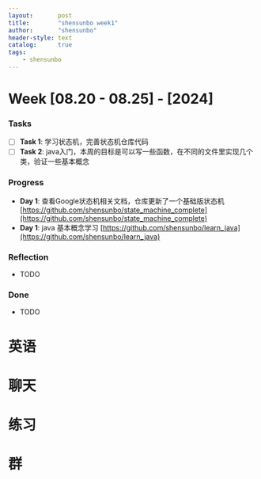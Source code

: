 ```yaml
---
layout:       post
title:        "shensunbo week1"
author:       "shensunbo"
header-style: text
catalog:      true
tags:
    - shensunbo
---
```


**Week [08.20 - 08.25] - [2024]**
=============================

### Tasks

* [ ] **Task 1**: 学习状态机，完善状态机仓库代码
* [ ] **Task 2**: java入门，本周的目标是可以写一些函数，在不同的文件里实现几个类，验证一些基本概念

### Progress

* **Day 1**: 查看Google状态机相关文档，仓库更新了一个基础版状态机[https://github.com/shensunbo/state_machine_complete](https://github.com/shensunbo/state_machine_complete)
* **Day 1**: java 基本概念学习 [https://github.com/shensunbo/learn_java](https://github.com/shensunbo/learn_java)
### Reflection

* TODO

### Done

* TODO


# 英语
# 聊天
# 练习
# 群